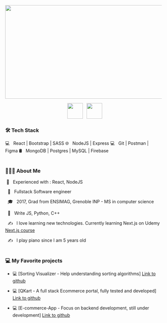 <div align="center">
  <img src="https://media.giphy.com/media/dWesBcTLavkZuG35MI/giphy.gif" width="600" height="300"/>
</div>
<p align="center">
&nbsp; <a href="https://www.linkedin.com/in/johann-lehuede-731078106" target="_blank" rel="noopener noreferrer"><img src="https://img.icons8.com/plasticine/100/000000/linkedin.png" width="50" /></a>
&nbsp; <a href="mailto:lehuedejo@gmail.com" target="_blank" rel="noopener noreferrer"><img src="https://img.icons8.com/plasticine/100/000000/gmail.png"  width="50" /></a>
 </p>
 
 <h3> 🛠 Tech Stack</h3>
 💻 &nbsp; React | Bootstrap | SASS
 🌐 &nbsp; NodeJS | Express
 💻 &nbsp; Git | Postman | Figma
 🛢 &nbsp; MongoDB | Postgres | MySQL | Firebase
<br>
</br>
<h3> 👨🏻‍💻 About Me </h3>

  &nbsp;🔭 &nbsp; Experienced with : React, NodeJS 

  &nbsp; 🤔 &nbsp; Fullstack Software engineer 

  &nbsp; 🎓 &nbsp; 2017, Grad from ENSIMAG, Grenoble INP - MS in computer science 

  &nbsp; 🌱 &nbsp; Write JS, Python, C++ </p>

  &nbsp; ✍️ &nbsp; I love learning new technologies. Currently learning Next.js on Udemy <a href = "https://www.udemy.com/course/complete-nextjs-developer-zero-to-mastery/learn/lecture/26545448?start=15#overview">Next.js course</a>

  &nbsp; ✍️ &nbsp; I play piano since I am 5 years old 
<br>
</br>
<h3> 💻 My Favorite projects</h3>

- 💻 [Sorting Visualizer - Help understanding sorting algorithms] <a href = "https://github.com/JohannLHD/sorting-visualizer">Link to github</a>

- 💻 [QKart - A full stack Ecommerce portal, fully tested and developed] <a href = "https://github.com/JohannLHD/Qkart-Frontend/tree/master">Link to github</a>

- 💻 [E-commerce-App - Focus on backend development, still under development] <a href = "https://github.com/JohannLHD/qkart-backend">Link to github</a>



<br>
</br>


